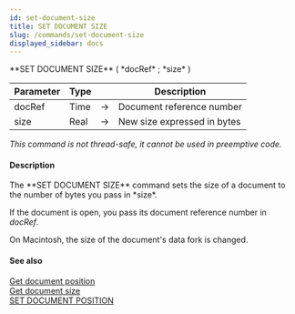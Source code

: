 ```yaml
---
id: set-document-size
title: SET DOCUMENT SIZE
slug: /commands/set-document-size
displayed_sidebar: docs
---
```


<!--REF #_command_.SET DOCUMENT SIZE.Syntax-->**SET DOCUMENT SIZE** ( *docRef* ; *size* )<!-- END REF-->
<!--REF #_command_.SET DOCUMENT SIZE.Params-->
| Parameter | Type |  | Description |
| --- | --- | --- | --- |
| docRef | Time | &#8594;  | Document reference number |
| size | Real | &#8594;  | New size expressed in bytes |

<!-- END REF-->

*This command is not thread-safe, it cannot be used in preemptive code.*


#### Description 

<!--REF #_command_.SET DOCUMENT SIZE.Summary-->The **SET DOCUMENT SIZE** command sets the size of a document to the number of bytes you pass in *size*.<!-- END REF--> 

If the document is open, you pass its document reference number in *docRef*.

On Macintosh, the size of the document's data fork is changed.

#### See also 

[Get document position](get-document-position.md)  
[Get document size](get-document-size.md)  
[SET DOCUMENT POSITION](set-document-position.md)  